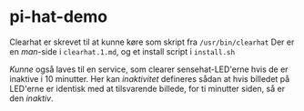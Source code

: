 # pi-hat-demo

Clearhat er skrevet til at kunne køre som skript fra `/usr/bin/clearhat`
Der er en _man_-side i `clearhat.1.md`, og et install script i `install.sh`

_Kunne_ også laves til en service, som clearer sensehat-LED'erne hvis de er inaktive i 10 minutter. Her kan _inaktivitet_ defineres sådan at hvis billedet på LED'erne er identisk med at tilsvarende billede, for ti minutter siden, så er den _inaktiv_.
